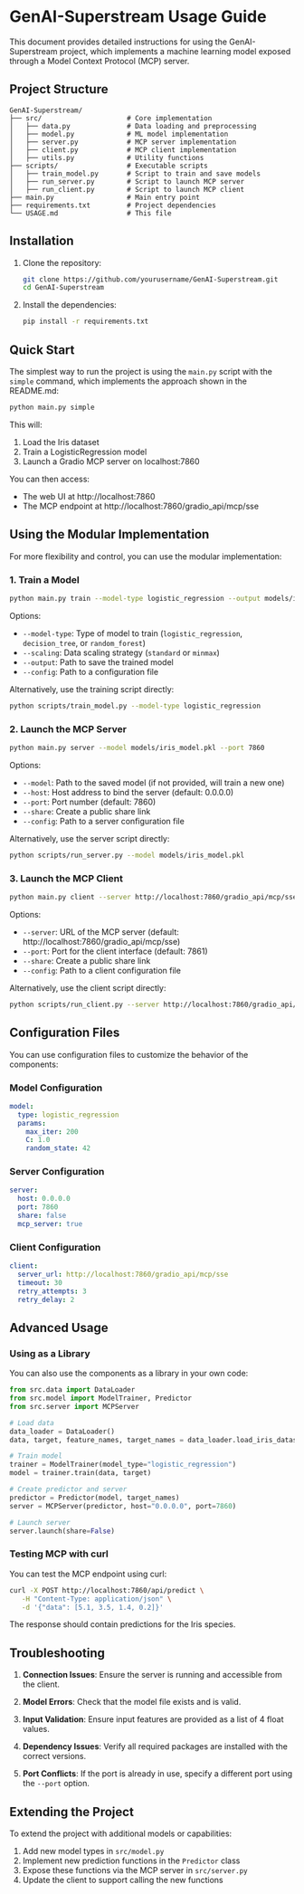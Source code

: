 # GenAI-Superstream Usage Guide

This document provides detailed instructions for using the GenAI-Superstream project, which implements a machine learning model exposed through a Model Context Protocol (MCP) server.

## Project Structure

```
GenAI-Superstream/
├── src/                     # Core implementation
│   ├── data.py              # Data loading and preprocessing
│   ├── model.py             # ML model implementation
│   ├── server.py            # MCP server implementation
│   ├── client.py            # MCP client implementation
│   ├── utils.py             # Utility functions
├── scripts/                 # Executable scripts
│   ├── train_model.py       # Script to train and save models
│   ├── run_server.py        # Script to launch MCP server
│   ├── run_client.py        # Script to launch MCP client
├── main.py                  # Main entry point
├── requirements.txt         # Project dependencies
└── USAGE.md                 # This file
```

## Installation

1. Clone the repository:
   ```bash
   git clone https://github.com/yourusername/GenAI-Superstream.git
   cd GenAI-Superstream
   ```

2. Install the dependencies:
   ```bash
   pip install -r requirements.txt
   ```

## Quick Start

The simplest way to run the project is using the `main.py` script with the `simple` command, which implements the approach shown in the README.md:

```bash
python main.py simple
```

This will:
1. Load the Iris dataset
2. Train a LogisticRegression model
3. Launch a Gradio MCP server on localhost:7860

You can then access:
- The web UI at http://localhost:7860
- The MCP endpoint at http://localhost:7860/gradio_api/mcp/sse

## Using the Modular Implementation

For more flexibility and control, you can use the modular implementation:

### 1. Train a Model

```bash
python main.py train --model-type logistic_regression --output models/iris_model.pkl
```

Options:
- `--model-type`: Type of model to train (`logistic_regression`, `decision_tree`, or `random_forest`)
- `--scaling`: Data scaling strategy (`standard` or `minmax`)
- `--output`: Path to save the trained model
- `--config`: Path to a configuration file

Alternatively, use the training script directly:

```bash
python scripts/train_model.py --model-type logistic_regression
```

### 2. Launch the MCP Server

```bash
python main.py server --model models/iris_model.pkl --port 7860
```

Options:
- `--model`: Path to the saved model (if not provided, will train a new one)
- `--host`: Host address to bind the server (default: 0.0.0.0)
- `--port`: Port number (default: 7860)
- `--share`: Create a public share link
- `--config`: Path to a server configuration file

Alternatively, use the server script directly:

```bash
python scripts/run_server.py --model models/iris_model.pkl
```

### 3. Launch the MCP Client

```bash
python main.py client --server http://localhost:7860/gradio_api/mcp/sse --port 7861
```

Options:
- `--server`: URL of the MCP server (default: http://localhost:7860/gradio_api/mcp/sse)
- `--port`: Port for the client interface (default: 7861)
- `--share`: Create a public share link
- `--config`: Path to a client configuration file

Alternatively, use the client script directly:

```bash
python scripts/run_client.py --server http://localhost:7860/gradio_api/mcp/sse
```

## Configuration Files

You can use configuration files to customize the behavior of the components:

### Model Configuration

```yaml
model:
  type: logistic_regression
  params:
    max_iter: 200
    C: 1.0
    random_state: 42
```

### Server Configuration

```yaml
server:
  host: 0.0.0.0
  port: 7860
  share: false
  mcp_server: true
```

### Client Configuration

```yaml
client:
  server_url: http://localhost:7860/gradio_api/mcp/sse
  timeout: 30
  retry_attempts: 3
  retry_delay: 2
```

## Advanced Usage

### Using as a Library

You can also use the components as a library in your own code:

```python
from src.data import DataLoader
from src.model import ModelTrainer, Predictor
from src.server import MCPServer

# Load data
data_loader = DataLoader()
data, target, feature_names, target_names = data_loader.load_iris_dataset()

# Train model
trainer = ModelTrainer(model_type="logistic_regression")
model = trainer.train(data, target)

# Create predictor and server
predictor = Predictor(model, target_names)
server = MCPServer(predictor, host="0.0.0.0", port=7860)

# Launch server
server.launch(share=False)
```

### Testing MCP with curl

You can test the MCP endpoint using curl:

```bash
curl -X POST http://localhost:7860/api/predict \
   -H "Content-Type: application/json" \
   -d '{"data": [5.1, 3.5, 1.4, 0.2]}'
```

The response should contain predictions for the Iris species.

## Troubleshooting

1. **Connection Issues**: Ensure the server is running and accessible from the client.

2. **Model Errors**: Check that the model file exists and is valid.

3. **Input Validation**: Ensure input features are provided as a list of 4 float values.

4. **Dependency Issues**: Verify all required packages are installed with the correct versions.

5. **Port Conflicts**: If the port is already in use, specify a different port using the `--port` option.

## Extending the Project

To extend the project with additional models or capabilities:

1. Add new model types in `src/model.py`
2. Implement new prediction functions in the `Predictor` class
3. Expose these functions via the MCP server in `src/server.py`
4. Update the client to support calling the new functions
